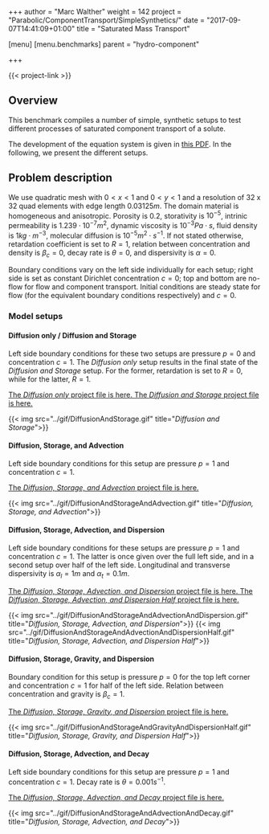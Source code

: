 +++
author = "Marc Walther"
weight = 142
project = "Parabolic/ComponentTransport/SimpleSynthetics/"
date = "2017-09-07T14:41:09+01:00"
title = "Saturated Mass Transport"

[menu]
  [menu.benchmarks]
    parent = "hydro-component"

+++

{{< project-link >}}


## Overview

This benchmark compiles a number of simple, synthetic setups to test different processes of saturated component transport of a solute.

The development of the equation system is given in [this PDF](../HC-Process.pdf). In the following, we present the different setups.


## Problem description

We use quadratic mesh with $0 < x < 1$ and $0 < y < 1$ and a resolution of 32 x 32 quad elements with edge length $0.03125 m$. The domain material is homogeneous and anisotropic. Porosity is $0.2$, storativity is $10^{-5}$, intrinic permeability is $1.239 \cdot 10^{-7} m^2$, dynamic viscosity is $10^{-3} Pa \cdot s$, fluid density is $1 kg\cdot m^{-3}$, molecular diffusion is $10^{-5} m^2\cdot s^{-1}$. If not stated otherwise, retardation coefficient is set to $R=1$, relation between concentration and density is $\beta_c = 0$, decay rate is $\theta = 0$, and dispersivity is $\alpha = 0$.

Boundary conditions vary on the left side individually for each setup; right side is set as constant Dirichlet concentration $c=0$; top and bottom are no-flow for flow and component transport. Initial conditions are steady state for flow (for the equivalent boundary conditions respectively) and $c=0$.

### Model setups

#### Diffusion only / Diffusion and Storage

Left side boundary conditions for these two setups are pressure $p=0$ and concentration $c=1$. The *Diffusion only* setup results in the final state of the *Diffusion and Storage* setup. For the former, retardation is set to $R=0$, while for the latter, $R=1$.

[The *Diffusion only* project file is here. ](../../../../../Tests/lfs-data/Parabolic/ComponentTransport/SimpleSynthetics/ConcentrationDiffusionOnly.prj)
[The *Diffusion and Storage* project file is here. ](../../../../../Tests/lfs-data/Parabolic/ComponentTransport/SimpleSynthetics/ConcentrationDiffusionAndStorage.prj)

{{< img src="../gif/DiffusionAndStorage.gif" title="*Diffusion and Storage*">}}

#### Diffusion, Storage, and Advection

Left side boundary conditions for this setup are pressure $p=1$ and concentration $c=1$.

[The *Diffusion, Storage, and Advection* project file is here. ](../../../../../Tests/lfs-data/Parabolic/ComponentTransport/SimpleSynthetics/DiffusionAndStorageAndAdvection.prj)

{{< img src="../gif/DiffusionAndStorageAndAdvection.gif" title="*Diffusion, Storage, and Advection*">}}

#### Diffusion, Storage, Advection, and Dispersion

Left side boundary conditions for these setups are pressure $p=1$ and concentration $c=1$. The latter is once given over the full left side, and in a second setup over half of the left side. Longitudinal and transverse dispersivity is $\alpha_l = 1 m$ and $\alpha_t = 0.1 m$.

[The *Diffusion, Storage, Advection, and Dispersion* project file is here. ](../../../../../Tests/lfs-data/Parabolic/ComponentTransport/SimpleSynthetics/DiffusionAndStorageAndAdvectionAndDispersion.prj)
[The *Diffusion, Storage, Advection, and Dispersion Half* project file is here. ](../../../../../Tests/lfs-data/Parabolic/ComponentTransport/SimpleSynthetics/DiffusionAndStorageAndAdvectionAndDispersionHalf.prj)

{{< img src="../gif/DiffusionAndStorageAndAdvectionAndDispersion.gif" title="*Diffusion, Storage, Advection, and Dispersion*">}}
{{< img src="../gif/DiffusionAndStorageAndAdvectionAndDispersionHalf.gif" title="*Diffusion, Storage, Advection, and Dispersion Half*">}}

#### Diffusion, Storage, Gravity, and Dispersion

Boundary condition for this setup is pressure $p=0$ for the top left corner and concentration $c=1$ for half of the left side. Relation between concentration and gravity is $\beta_c = 1$.

[The *Diffusion, Storage, Gravity, and Dispersion* project file is here. ](../../../../../Tests/lfs-data/Parabolic/ComponentTransport/SimpleSynthetics/DiffusionAndStorageAndGravityAndDispersionHalf.prj)

{{< img src="../gif/DiffusionAndStorageAndGravityAndDispersionHalf.gif" title="*Diffusion, Storage, Gravity, and Dispersion Half*">}}


#### Diffusion, Storage, Advection, and Decay

Left side boundary conditions for this setup are pressure $p=1$ and concentration $c=1$. Decay rate is $\theta = 0.001 s^{-1}$.

[The *Diffusion, Storage, Advection, and Decay* project file is here. ](../../../../../Tests/lfs-data/Parabolic/ComponentTransport/SimpleSynthetics/DiffusionAndStorageAndAdvectionAndDecay.prj)

{{< img src="../gif/DiffusionAndStorageAndAdvectionAndDecay.gif" title="*Diffusion, Storage, Advection, and Decay*">}}
